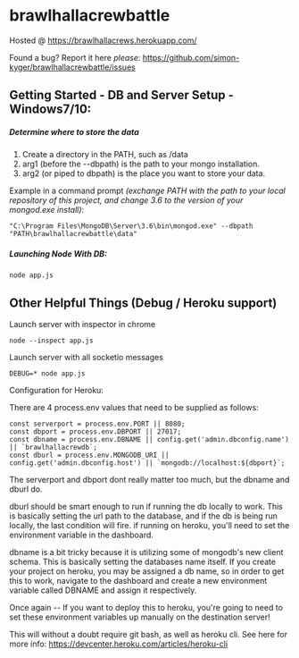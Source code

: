 # brawlhallacrewbattle

Hosted @ https://brawlhallacrews.herokuapp.com/

Found a bug? Report it here *please*: https://github.com/simon-kyger/brawlhallacrewbattle/issues

## Getting Started - DB and Server Setup - Windows7/10:

##### Determine where to store the data

1. Create a directory in the PATH, such as /data
2. arg1 (before the --dbpath) is the path to your mongo installation. 
3. arg2 (or piped to dbpath) is the place you want to store your data.

Example in a command prompt *(exchange PATH with the path to your local repository of this project, and change 3.6 to the version of your mongod.exe install)*: 

```
"C:\Program Files\MongoDB\Server\3.6\bin\mongod.exe" --dbpath "PATH\brawlhallacrewbattle\data"
```

##### Launching Node With DB:

```
node app.js
```

## Other Helpful Things (Debug / Heroku support)

Launch server with inspector in chrome
```
node --inspect app.js

```
Launch server with all socketio messages
```
DEBUG=* node app.js
```

Configuration for Heroku:

There are 4 process.env values that need to be supplied as follows:

```
const serverport = process.env.PORT || 8080;
const dbport = process.env.DBPORT || 27017;
const dbname = process.env.DBNAME || config.get('admin.dbconfig.name') || `brawlhallacrewdb`;
const dburl = process.env.MONGODB_URI || config.get('admin.dbconfig.host') || `mongodb://localhost:${dbport}`;
```

The serverport and dbport dont really matter too much, but the dbname and dburl do.

dburl should be smart enough to run if running the db locally to work. This is basically setting the url path to the database, and if the db is being run locally, the last condition will fire.  if running on heroku, you'll need to set the environment variable in the dashboard.

dbname is a bit tricky because it is utilizing some of mongodb's new client schema. This is basically setting the databases name itself.  If you create your project on heroku, you may be assigned a db name, so in order to get this to work, navigate to the dashboard and create a new environment variable called DBNAME and assign it respectively.

Once again -- If you want to deploy this to heroku, you're going to need to set these environment variables up manually on the destination server!

This will without a doubt require git bash, as well as heroku cli.  See here for more info: https://devcenter.heroku.com/articles/heroku-cli